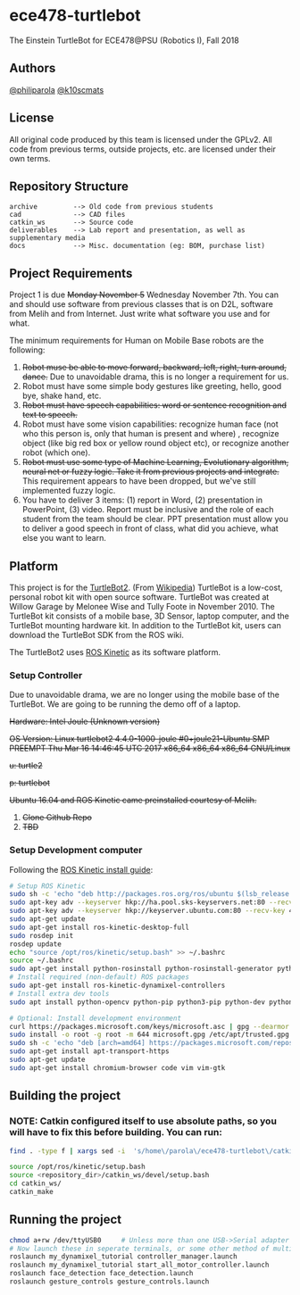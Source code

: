 # ece478-turtlebot
The Einstein TurtleBot for ECE478@PSU (Robotics I), Fall 2018

## Authors
[@philiparola](https://github.com/philiparola) 
[@k10scmats](https://github.com/k10scmats) 

## License
All original code produced by this team is licensed under the GPLv2.  All code from previous terms, outside projects, etc. are licensed under their own terms.

## Repository Structure
```
archive         --> Old code from previous students
cad             --> CAD files
catkin_ws       --> Source code
deliverables    --> Lab report and presentation, as well as supplementary media
docs            --> Misc. documentation (eg: BOM, purchase list)
```

## Project Requirements
Project 1 is due ~~Monday November 5~~ Wednesday November 7th.  You can and should use software from previous classes that is on D2L, software from Melih and from Internet. Just write what software you use and for what. 

The minimum requirements for Human on Mobile Base robots are the following:
1.	~~Robot muse be able to move forward, backward, left, right, turn around, dance.~~ Due to unavoidable drama, this is no longer a requirement for us.
2.	Robot must have some simple body gestures like greeting, hello, good bye, shake hand, etc.
3.	~~Robot must have speech capabilities: word or sentence recognition and text to speech.~~
4.	Robot must have some vision capabilities: recognize human face (not who this person is, only that human is present and where) , recognize object (like big red box or yellow round object etc), or recognize another robot (which one).
5.	~~Robot must use some type of Machine Learning, Evolutionary algorithm, neural net or fuzzy logic. Take it from previous projects and integrate.~~ This requirement appears to have been dropped, but we've still implemented fuzzy logic.
6.	You have to deliver 3 items: (1) report in Word, (2) presentation in PowerPoint, (3) video. Report must be inclusive and the role of each student from the team should be clear. PPT presentation must allow you to deliver a good speech in front of class, what did you achieve, what else you want to learn.

## Platform
This project is for the [TurtleBot2](https://www.turtlebot.com/turtlebot2/).  (From [Wikipedia](https://en.wikipedia.org/wiki/TurtleBot)) TurtleBot is a low-cost, personal robot kit with open source software. TurtleBot was created at Willow Garage by Melonee Wise and Tully Foote in November 2010.  The TurtleBot kit consists of a mobile base, 3D Sensor, laptop computer, and the TurtleBot mounting hardware kit. In addition to the TurtleBot kit, users can download the TurtleBot SDK from the ROS wiki.

The TurtleBot2 uses [ROS Kinetic](http://wiki.ros.org/kinetic/Installation) as its software platform.

### Setup Controller
Due to unavoidable drama, we are no longer using the mobile base of the TurtleBot.  We are going to be running the demo off of a laptop.

<strike>Hardware: Intel Joule (Unknown version)

OS Version: Linux turtlebot2 4.4.0-1000-joule #0+joule21-Ubuntu SMP PREEMPT Thu Mar 16 14:46:45 UTC 2017 x86_64 x86_64 x86_64 GNU/Linux

u: turtle2

p: turtlebot


Ubuntu 16.04 and ROS Kinetic came preinstalled courtesy of Melih.

1) Clone Github Repo
2) TBD
</strike>
 
### Setup Development computer
Following the [ROS Kinetic install guide](http://wiki.ros.org/kinetic/Installation/Ubuntu):
```bash
# Setup ROS Kinetic
sudo sh -c 'echo "deb http://packages.ros.org/ros/ubuntu $(lsb_release -sc) main" > /etc/apt/sources.list.d/ros-latest.list'
sudo apt-key adv --keyserver hkp://ha.pool.sks-keyservers.net:80 --recv-key 421C365BD9FF1F717815A3895523BAEEB01FA116
sudo apt-key adv --keyserver hkp://keyserver.ubuntu.com:80 --recv-key 421C365BD9FF1F717815A3895523BAEEB01FA116
sudo apt-get update
sudo apt-get install ros-kinetic-desktop-full
sudo rosdep init
rosdep update
echo "source /opt/ros/kinetic/setup.bash" >> ~/.bashrc
source ~/.bashrc
sudo apt-get install python-rosinstall python-rosinstall-generator python-wstool build-essential
# Install required (non-default) ROS packages
sudo apt-get install ros-kinetic-dynamixel-controllers
# Install extra dev tools
sudo apt install python-opencv python-pip python3-pip python-dev python3-dev

# Optional: Install development environment
curl https://packages.microsoft.com/keys/microsoft.asc | gpg --dearmor > microsoft.gpg
sudo install -o root -g root -m 644 microsoft.gpg /etc/apt/trusted.gpg.d/
sudo sh -c 'echo "deb [arch=amd64] https://packages.microsoft.com/repos/vscode stable main" > /etc/apt/sources.list.d/vscode.list'
sudo apt-get install apt-transport-https
sudo apt-get update
sudo apt-get install chromium-browser code vim vim-gtk
```

## Building the project
### NOTE: Catkin configured itself to use absolute paths, so you will have to fix this before building.  You can run:
```bash
find . -type f | xargs sed -i  's/home\/parola\/ece478-turtlebot\/catkin_ws/home\/YOUR_NAME\/ece478-turtlebot\/catkin_ws/g'
```

```bash
source /opt/ros/kinetic/setup.bash
source <repository_dir>/catkin_ws/devel/setup.bash
cd catkin_ws/
catkin_make
```
 
## Running the project
```bash
chmod a+rw /dev/ttyUSB0		# Unless more than one USB->Serial adapter
# Now launch these in seperate terminals, or some other method of multitasking
roslaunch my_dynamixel_tutorial controller_manager.launch
roslaunch my_dynamixel_tutorial start_all_motor_controller.launch
roslaunch face_detection face_detection.launch
roslaunch gesture_controls gesture_controls.launch
```
